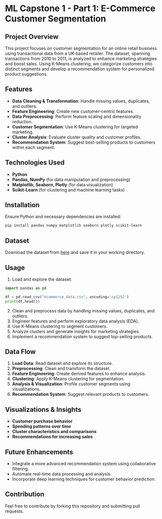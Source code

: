 # ML Capstone 1 - Part 1: E-Commerce Customer Segmentation

## Project Overview
This project focuses on customer segmentation for an online retail business using transactional data from a UK-based retailer. The dataset, spanning transactions from 2010 to 2011, is analyzed to enhance marketing strategies and boost sales. Using K-Means clustering, we categorize customers into distinct segments and develop a recommendation system for personalized product suggestions.

## Features
- **Data Cleaning & Transformation**: Handle missing values, duplicates, and outliers.
- **Feature Engineering**: Create new customer-centric features.
- **Data Preprocessing**: Perform feature scaling and dimensionality reduction.
- **Customer Segmentation**: Use K-Means clustering for targeted marketing.
- **Cluster Analysis**: Evaluate cluster quality and customer profiles.
- **Recommendation System**: Suggest best-selling products to customers within each segment.

## Technologies Used
- **Python**
- **Pandas, NumPy** (for data manipulation and preprocessing)
- **Matplotlib, Seaborn, Plotly** (for data visualization)
- **Scikit-Learn** (for clustering and machine learning tasks)

## Installation
Ensure Python and necessary dependencies are installed:
```bash
pip install pandas numpy matplotlib seaborn plotly scikit-learn
```

## Dataset
Download the dataset from [here](https://drive.google.com/file/d/1Kyi1Akx299BFhdo77T2MmWg7fLRtMaXm/view?usp=sharing) and save it in your working directory.

## Usage
1. Load and explore the dataset:
```python
import pandas as pd

df = pd.read_csv("ecommerce_data.csv", encoding='cp1252')
print(df.head())
```
2. Clean and preprocess data by handling missing values, duplicates, and outliers.
3. Engineer features and perform exploratory data analysis (EDA).
4. Use K-Means clustering to segment customers.
5. Analyze clusters and generate insights for marketing strategies.
6. Implement a recommendation system to suggest top-selling products.

## Data Flow
1. **Load Data**: Read dataset and explore its structure.
2. **Preprocessing**: Clean and transform the dataset.
3. **Feature Engineering**: Create derived features to enhance analysis.
4. **Clustering**: Apply K-Means clustering for segmentation.
5. **Analysis & Visualization**: Profile customer segments using visualizations.
6. **Recommendation System**: Suggest relevant products to customers.

## Visualizations & Insights
- **Customer purchase behavior**
- **Spending patterns over time**
- **Cluster characteristics and comparisons**
- **Recommendations for increasing sales**

## Future Enhancements
- Integrate a more advanced recommendation system using collaborative filtering.
- Automate real-time data processing and analysis.
- Incorporate deep learning techniques for customer behavior prediction.

## Contribution
Feel free to contribute by forking this repository and submitting pull requests.


